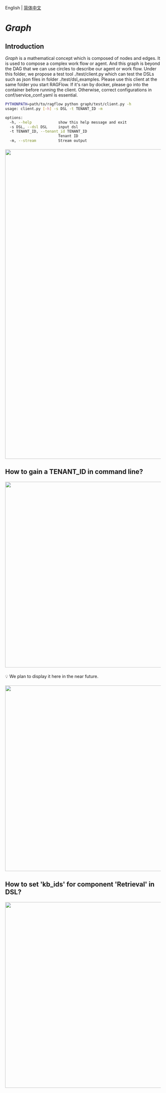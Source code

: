 English | [简体中文](./README_zh.md)

# *Graph*


## Introduction

*Graph* is a mathematical concept which is composed of nodes and edges. 
It is used to compose a complex work flow or agent. 
And this graph is beyond the DAG that we can use circles to describe our agent or work flow.
Under this folder, we propose a test tool ./test/client.py which can test the DSLs such as json files in folder ./test/dsl_examples.
Please use this client at the same folder you start RAGFlow. If it's ran by docker, please go into the container before running the client.
Otherwise, correct configurations in conf/service_conf.yaml is essential.

```bash
PYTHONPATH=path/to/ragflow python graph/test/client.py -h
usage: client.py [-h] -s DSL -t TENANT_ID -m

options:
  -h, --help            show this help message and exit
  -s DSL, --dsl DSL     input dsl
  -t TENANT_ID, --tenant_id TENANT_ID
                        Tenant ID
  -m, --stream          Stream output
```
<div align="center" style="margin-top:20px;margin-bottom:20px;">
<img src="https://github.com/infiniflow/ragflow/assets/12318111/79179c5e-d4d6-464a-b6c4-5721cb329899" width="1000"/>
</div>


## How to gain a TENANT_ID in command line?
<div align="center" style="margin-top:20px;margin-bottom:20px;">
<img src="https://github.com/infiniflow/ragflow/assets/12318111/419d8588-87b1-4ab8-ac49-2d1f047a4b97" width="600"/>
</div>
💡 We plan to display it here in the near future.
<div align="center" style="margin-top:20px;margin-bottom:20px;">
<img src="https://github.com/infiniflow/ragflow/assets/12318111/c97915de-0091-46a5-afd9-e278946e5fe3" width="600"/>
</div>


## How to set 'kb_ids' for component 'Retrieval' in DSL?
<div align="center" style="margin-top:20px;margin-bottom:20px;">
<img src="https://github.com/infiniflow/ragflow/assets/12318111/0a731534-cac8-49fd-8a92-ca247eeef66d" width="600"/>
</div>

